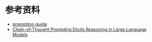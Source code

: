 


# 参考资料
- [prompting-guide](https://www.promptingguide.ai/techniques/cot)
- [Chain-of-Thought Prompting Elicits Reasoning in Large Language Models](https://arxiv.org/pdf/2201.11903)
